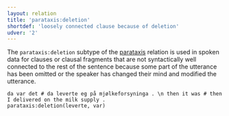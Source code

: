 ```yaml
---
layout: relation
title: 'parataxis:deletion'
shortdef: 'loosely connected clause because of deletion'
udver: '2'
---
```


The `parataxis:deletion` subtype of the [parataxis]() relation is used in spoken data for clauses
or clausal fragments that are not syntactically well connected to the rest of the sentence because
some part of the utterance has been omitted or the speaker has changed their mind and modified the
utterance.

~~~ sdparse
da var det # da leverte eg på mjølkeforsyninga . \n then it was # then I delivered on the milk supply .
parataxis:deletion(leverte, var)
~~~

<!-- Interlanguage links updated Po lis 14 15:35:42 CET 2022 -->
